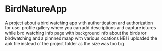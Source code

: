 # BirdNatureApp
A project about a bird watching app
with authentication and authorization for user profile
gallery where you can add descriptions and capture ictures while bird watching
info page with background info about the birds for birdwatching
and a pinnned maap with various locations
NB! i uploaded the apk file instead of the project folder as the size was too big
